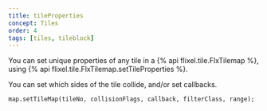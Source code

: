 ```yaml
---
title: tileProperties
concept: Tiles
order: 4
tags: [tiles, tileblock]
---
```


You can set unique properties of any tile in a {% api flixel.tile.FlxTilemap %}, using {% api flixel.tile.FlxTilemap.setTileProperties %}.

You can set which sides of the tile collide, and/or set callbacks.

```haxe
map.setTileMap(tileNo, collisionFlags, callback, filterClass, range);
```
